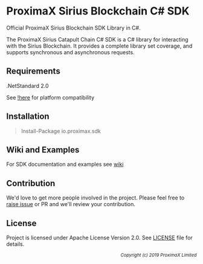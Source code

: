 # ProximaX Sirius Blockchain C# SDK #

Official ProximaX Sirius Blockchain SDK Library in C#.

The ProximaX Sirius Catapult Chain C# SDK is a C# library for interacting with the Sirius Blockchain. It provides a complete library set coverage, and supports synchronous and asynchronous requests. 


## Requirements
.NetStandard 2.0

See [!here](https://docs.microsoft.com/en-us/dotnet/standard/net-standard) for platform compatibility

## Installation 

> Install-Package io.proximax.sdk

## Wiki and Examples ##

For SDK documentation and examples see [wiki](https://github.com/proximax-storage/csharp-xpx-catapult-sdk/wiki)

## Contribution ##

We'd love to get more people involved in the project. Please feel free to [raise issue](https://github.com/proximax-storage/csharp-xpx-catapult-sdk/issues/new) or PR and we'll review your contribution.
    
## License ##

Project is licensed under Apache License Version 2.0. See [LICENSE](https://github.com/proximax-storage/csharp-xpx-catapult-sdk/blob/master/LICENSE) file for details.

<p align="right"><i><sub>Copyright (c) 2019 ProximaX Limited</sub></i></p>
